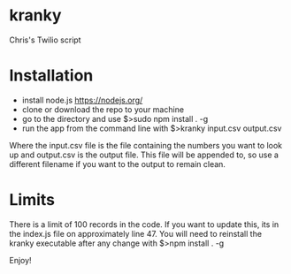 # kranky
Chris's Twilio script

# Installation

- install node.js https://nodejs.org/
- clone or download the repo to your machine
- go to the directory and use $>sudo npm install . -g
- run the app from the command line with $>kranky input.csv output.csv

Where the input.csv file is the file containing the numbers you want to look up and output.csv is the output file. This file will be appended to, so use a different filename if you want to the output to remain clean.


# Limits

There is a limit of 100 records in the code. If you want to update this, its in the index.js file on approximately line 47. You will need to reinstall the kranky executable after any change with $>npm install . -g


Enjoy!